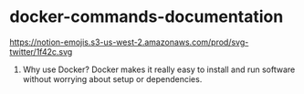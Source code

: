 # docker-commands-documentation
https://notion-emojis.s3-us-west-2.amazonaws.com/prod/svg-twitter/1f42c.svg
1. Why use Docker? Docker makes it really easy to install and run software without worrying about setup or dependencies.
